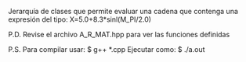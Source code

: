 Jerarquía de clases que permite evaluar una cadena que contenga una expresión del tipo:
   X=5.0+8.3*sinl(M_PI/2.0)


P.D. Revise el archivo A_R_MAT.hpp para ver las funciones definidas

P.S. Para compilar usar:
  $ g++ *.cpp
Ejecutar como:
  $ ./a.out

